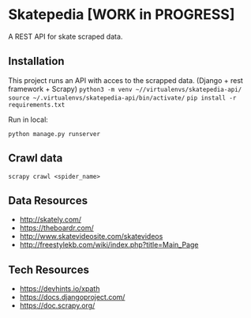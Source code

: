 # Skatepedia [WORK in PROGRESS]

A REST API for skate scraped data.


## Installation

This project runs an API with acces to the scrapped data. (Django + rest framework + Scrapy)
`python3 -m venv ~//virtualenvs/skatepedia-api/`
`source ~/.virtualenvs/skatepedia-api/bin/activate/`
`pip install -r requirements.txt`


Run in local:


`python manage.py runserver`



## Crawl data

`scrapy crawl <spider_name>`



## Data Resources

- http://skately.com/
- https://theboardr.com/
- http://www.skatevideosite.com/skatevideos
- http://freestylekb.com/wiki/index.php?title=Main_Page


## Tech Resources

- https://devhints.io/xpath
- https://docs.djangoproject.com/
- https://doc.scrapy.org/


